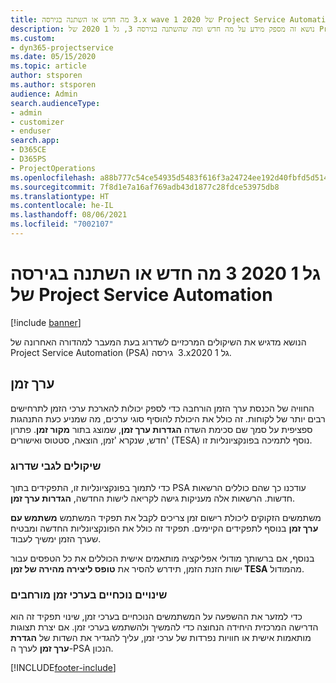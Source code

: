 ```yaml
---
title: מה חדש או השתנה בגירסה ‎3.x wave 1 2020 של Project Service Automation
description: נושא זה מספק מידע על מה חדש ומה שהשתנה בגירסה 3, גל 1 2020 של Project Service Automation.
ms.custom:
- dyn365-projectservice
ms.date: 05/15/2020
ms.topic: article
author: stsporen
ms.author: stsporen
audience: Admin
search.audienceType:
- admin
- customizer
- enduser
search.app:
- D365CE
- D365PS
- ProjectOperations
ms.openlocfilehash: a88b777c54ce54935d5483f616f3a24724ee192d40fbfd5d514f990e958dd5ea
ms.sourcegitcommit: 7f8d1e7a16af769adb43d1877c28fdce53975db8
ms.translationtype: HT
ms.contentlocale: he-IL
ms.lasthandoff: 08/06/2021
ms.locfileid: "7002107"
---
```

# <a name="whats-new-or-changed-in-project-service-automation-version-3-wave-1-2020"></a>מה חדש או השתנה בגירסה ‎3 גל 1 2020 של Project Service Automation

[!include [banner](../includes/psa-now-project-operations.md)]

הנושא מדגיש את השיקולים המרכזיים לשדרוג בעת המעבר למהדורה האחרונה של Project Service Automation‏ (PSA) גירסה ‎ 3.xגל 1 2020.

## <a name="time-entry"></a>ערך זמן
החוויה של הכנסת ערך הזמן הורחבה כדי לספק יכולות להארכת ערכי הזמן לתרחישים רבים יותר של לקוחות. זה כולל את היכולת להוסיף סוגי ערכים, מה שמניע כעת התנהגות ספציפית על סמך שם סכימת השדה **הגדרות ערך זמן**, שמוצג בתור **מקור זמן**. פתרון חדש, שנקרא 'זמן, הוצאה, סטטוס ואישורים' (TESA) נוסף לתמיכה בפונקציונליות זו.

### <a name="upgrade-consideration"></a>שיקולים לגבי שדרוג
כדי לתמוך בפונקציונליות זו, התפקידים בתוך PSA עודכנו כך שהם כוללים הרשאות חדשות. הרשאות אלה מעניקות גישה לקריאה לישות החדשה, **הגדרות ערך זמן**.

משתמשים הזקוקים ליכולת רישום זמן צריכים לקבל את תפקיד המשתמש **משתמש עם ערך זמן** בנוסף לתפקידים הקיימים. תפקיד זה כולל את הפונקציונליות החדשה ומבטיח שערך הזמן ימשיך לעבוד.

בנוסף, אם ברשותך מודולי אפליקציה מותאמים אישית הכוללים את כל הטפסים עבור ישות הזנת הזמן, תידרש להסיר את **טופס ליצירה מהירה של זמן TESA** מהמודול.

### <a name="currently-extended-time-entry-changes"></a>שינויים נוכחיים בערכי זמן מורחבים
כדי למזער את ההשפעה על המשתמשים הנוכחיים בערכי זמן, שינוי תפקיד זה הוא הדרישה המרכזית היחידה הנחוצה כדי להמשיך ולהשתמש בערכי זמן. אם יצרת תצוגות מותאמות אישית או חוויות נפרדות של ערכי זמן, עליך להגדיר את השדות של **הגדרת ערך זמן** לערך ה-PSA הנכון.


[!INCLUDE[footer-include](../includes/footer-banner.md)]